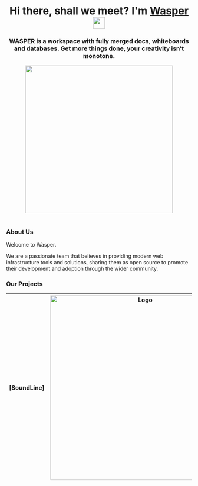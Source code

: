 <h1 align="center">Hi there, shall we meet? I'm <a href="https://wasper.app/" target="_blank">Wasper</a> 
<img src="https:/WasperAI/github.com/blackcater/blackcater/raw/main/images/Hi.gif" height="32"/></h1>
<h3 align="center">WASPER is a workspace with fully merged
docs, whiteboards and databases.
Get more things done, your creativity isn’t monotone.</h3>

<div align="center">
<img src="" width="400" alt="" />
</div>

<h1 align="center"></h1>

### About Us

Welcome to Wasper.

We are a passionate team that believes in providing modern web infrastructure tools and solutions, sharing them as open source to promote their development and adoption through the wider community.

### Our Projects



|   [SoundLine]   |           <a href="https://github.com//" target="blank"><picture style="width: 500px"><source media="(prefers-color-scheme: light)" srcset="https://github.com/WasperAI/.github/blob/main/images/1.svg" /><source media="(prefers-color-scheme: dark)" srcset="https:/Wasper/github.com/WasperAI/.github/blob/main/images/1.svg" /><img src="https:/Wasper/github.com/WasperAI/.github/blob/main/images/1.svg" width="500" alt=" Logo" /></picture></a>            |
| :----------: | :--------------------------------------------------------------------------------------------------------------------------------------------------------------------------------------------------------------------------------------------------------------------------------------------------------------------------------------------------------------------------------: |

